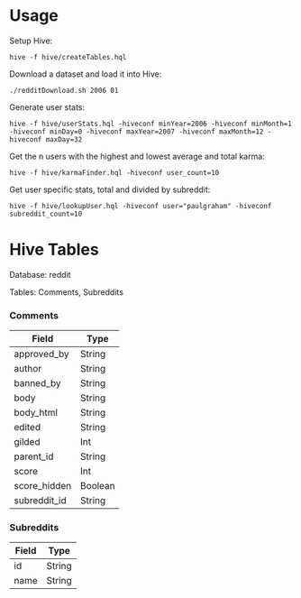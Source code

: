 # Usage

Setup Hive:
```
hive -f hive/createTables.hql
```

Download a dataset and load it into Hive:
```
./redditDownload.sh 2006 01
```

Generate user stats:
```
hive -f hive/userStats.hql -hiveconf minYear=2006 -hiveconf minMonth=1 -hiveconf minDay=0 -hiveconf maxYear=2007 -hiveconf maxMonth=12 -hiveconf maxDay=32
```

Get the n users with the highest and lowest average and total karma:
```
hive -f hive/karmaFinder.hql -hiveconf user_count=10
```

Get user specific stats, total and divided by subreddit:
```
hive -f hive/lookupUser.hql -hiveconf user="paulgraham" -hiveconf subreddit_count=10
```

# Hive Tables

Database: reddit

Tables: Comments, Subreddits

### Comments

Field | Type
--- | ---
approved_by | String
author | String
banned_by | String
body | String
body_html | String
edited | String
gilded | Int
parent_id | String
score | Int
score_hidden | Boolean
subreddit_id | String

### Subreddits

Field | Type
--- | ---
id | String
name | String